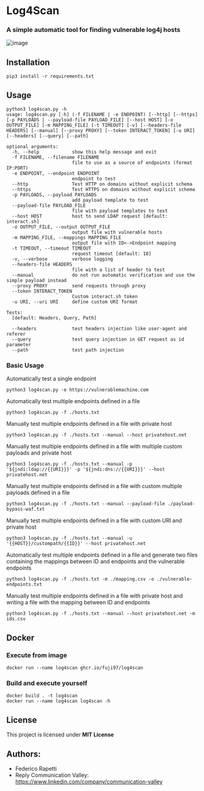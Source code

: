 # Log4Scan
### A simple automatic tool for finding vulnerable log4j hosts
![image](https://user-images.githubusercontent.com/9747718/146039311-ee3852ea-020f-434f-9aeb-3913774429e9.png)
## Installation
```shell
pip3 install -r requirements.txt
```
## Usage
```
python3 log4scan.py -h
usage: log4scan.py [-h] (-f FILENAME | -e ENDPOINT) [--http] [--https] [-p PAYLOADS | --payload-file PAYLOAD_FILE] [--host HOST] [-o OUTPUT_FILE] [-m MAPPING_FILE] [-t TIMEOUT] [-v] [--headers-file HEADERS] [--manual] [--proxy PROXY] [--token INTERACT_TOKEN] [-u URI] [--headers] [--query] [--path]

optional arguments:
  -h, --help            show this help message and exit
  -f FILENAME, --filename FILENAME
                        file to use as a source of endpoints (format IP:PORT)
  -e ENDPOINT, --endpoint ENDPOINT
                        endpoint to test
  --http                Test HTTP on domains without explicit schema
  --https               Test HTTPS on domains without explicit schema
  -p PAYLOADS, --payload PAYLOADS
                        add payload template to test
  --payload-file PAYLOAD_FILE
                        file with payload templates to test
  --host HOST           host to send LDAP request [default: interact.sh]
  -o OUTPUT_FILE, --output OUTPUT_FILE
                        output file with vulnerable hosts
  -m MAPPING_FILE, --mappings MAPPING_FILE
                        output file with ID<->Endpoint mapping
  -t TIMEOUT, --timeout TIMEOUT
                        request timeout [default: 10]
  -v, --verbose         verbose logging
  --headers-file HEADERS
                        file with a list of header to test
  --manual              do not run automatic verification and use the simple payload instead
  --proxy PROXY         send requests through proxy
  --token INTERACT_TOKEN
                        Custom interact.sh token
  -u URI, --uri URI     define custom URI format

Tests:
  [default: Headers, Query, Path]

  --headers             test headers injection like user-agent and referer
  --query               test query injection in GET request as id parameter
  --path                test path injection
```
### Basic Usage
Automatically test a single endpoint
```shell
python3 log4scan.py -e https://vulnerablemachine.com
```
Automatically test multiple endpoints defined in a file
```shell
python3 log4scan.py -f ./hosts.txt
```
Manually test multiple endpoints defined in a file with private host
```shell
python3 log4scan.py -f ./hosts.txt --manual --host privatehost.net
```
Manually test multiple endpoints defined in a file with multiple custom payloads and private host
```shell
python3 log4scan.py -f ./hosts.txt --manual -p '${jndi:ldap://{{URI}}}' -p '${jndi:dns://{{URI}}}' --host privatehost.net
```
Manually test multiple endpoints defined in a file with custom multiple payloads defined in a file
```shell
python3 log4scan.py -f ./hosts.txt --manual --payload-file ./payload-bypass-waf.txt
```
Manually test multiple endpoints defined in a file with custom URI and private host
```shell
python3 log4scan.py -f ./hosts.txt --manual -u '{{HOST}}/custompath/{{ID}}' --host privatehost.net
```
Automatically test multiple endpoints defined in a file and generate two files containing the mappings between ID and endpoints and the vulnerable endpoints
```shell
python3 log4scan.py -f ./hosts.txt -m ./mapping.csv -o ./vulnerable-endpoints.txt
```
Manually test multiple endpoints defined in a file with private host and writing a file with the mapping between ID and endpoints
```shell
python3 log4scan.py -f ./hosts.txt --manual --host privatehost.net -m ids.csv
```

## Docker
### Execute from image
```shell
docker run --name log4scan ghcr.io/fuji97/log4scan
```
### Build and execute yourself
```shell
docker build . -t log4scan
docker run --name log4scan log4scan -h
```

## License
This project is licensed under **MIT License**

## Authors:
- Federico Rapetti
- Reply Communication Valley: https://www.linkedin.com/company/communication-valley
